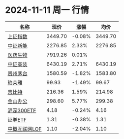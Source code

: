 # 2024-11-11 周一 行情
| 名称 | 现价 | 涨幅 | 均价 |
|--------|--------|--------|--------|
| [上证指数](https://wzq.tenpay.com/mp/v2/#/trade/stock_detail.shtml?scode=000001&type=1) | 3449.70 | -0.08%| 3449.70 |
| [中证新能](https://wzq.tenpay.com/mp/v2/#/trade/stock_detail.shtml?scode=399808&type=0) | 2276.85 | 2.33%| 2276.85 |
| [医药生物](https://wzq.tenpay.com/mp/v2/#/plate/200/detail?plateId=01801150) | 7919.26 | 0.01%|  |
| [中证高装](https://wzq.tenpay.com/mp/v2/#/trade/stock_detail.shtml?scode=930599&type=cs) | 6430.19 | 2.71%| 6430.19 |
| [贵州茅台](https://wzq.tenpay.com/mp/v2/#/trade/stock_detail.shtml?scode=600519&type=1) | 1580.59 | -1.82%| 1583.80 |
| [珀莱雅](https://wzq.tenpay.com/mp/v2/#/trade/stock_detail.shtml?scode=603605&type=1) | 99.93 | -1.49%| 99.67 |
| [吉比特](https://wzq.tenpay.com/mp/v2/#/trade/stock_detail.shtml?scode=603444&type=1) | 216.36 | 1.59%| 214.98 |
| [金山办公](https://wzq.tenpay.com/mp/v2/#/trade/stock_detail.shtml?scode=688111&type=1) | 298.60 | 5.77%| 299.38 |
| [沪深300ETF](https://wzq.tenpay.com/mp/v2/#/trade/stock_detail.shtml?scode=510300&type=1) | 4.18 | -0.24%| 4.16 |
| [证券ETF](https://wzq.tenpay.com/mp/v2/#/trade/stock_detail.shtml?scode=512880&type=1) | 1.31 | -0.38%| 1.31 |
| [中概互联网LOF](https://wzq.tenpay.com/mp/v2/#/trade/stock_detail.shtml?scode=164906&type=0) | 1.10 | -2.04%| 1.10 |
